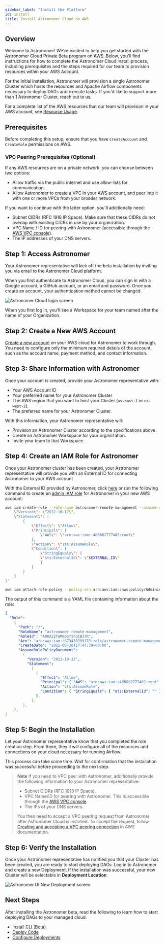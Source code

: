 ```yaml
---
sidebar_label: "Install the Platform"
id: install
title: Install Astronomer Cloud on AWS
---
```


## Overview

Welcome to Astronomer! We're excited to help you get started with the Astronomer Cloud Private Beta program on AWS. Below, you'll find instructions for how to complete the Astronomer Cloud install process, including prerequisites and the steps required for our team to provision resources within your AWS Account.

For the initial installation, Astronomer will provision a single Astronomer Cluster which hosts the resources and Apache Airflow components necessary to deploy DAGs and execute tasks. If you'd like to support more than 1 Astronomer Cluster, reach out to us.

For a complete list of the AWS resources that our team will provision in your AWS account, see [Resource Usage](resource-usage).

## Prerequisites

Before completing this setup, ensure that you have `CreateAccount` and `CreateRole` permissions on AWS.

### VPC Peering Prerequisites (Optional)

If any AWS resources are on a private network, you can choose between two options:

- Allow traffic via the public internet and use allow-lists for communication.
- Allow Astronomer to create a VPC in your AWS account, and peer into it with one or more VPCs from your broader network.

If you want to continue with the latter option, you'll additionally need:

- Subnet CIDRs (RFC 1918 IP Space). Make sure that these CIDRs do not overlap with existing CIDRs in use by your organization.
- VPC Name / ID for peering with Astronomer (accessible through the [AWS VPC console](https://console.aws.amazon.com/vpc/)).
- The IP addresses of your DNS servers.

## Step 1: Access Astronomer

Your Astronomer representative will kick off the beta installation by inviting you via email to the Astronomer Cloud platform.

When you first authenticate to Astronomer Cloud, you can sign in with a Google account, a GitHub account, or an email and password. Once you create an account, your authentication method cannot be changed.

<div class="text--center">
  <img src="/img/docs/login.png" alt="Astronomer Cloud login screen" />
</div>

When you first log in, you'll see a Workspace for your team named after the name of your Organization.

## Step 2: Create a New AWS Account

[Create a new account](https://aws.amazon.com/premiumsupport/knowledge-center/create-and-activate-aws-account/) on your AWS cloud for Astronomer to work through. You need to configure only the minimum required details of the account, such as the account name, payment method, and contact information.

## Step 3: Share Information with Astronomer

Once your account is created, provide your Astronomer representative with:

- Your AWS Account ID
- Your preferred name for your Astronomer Cluster
- The AWS region that you want to host your Cluster (`us-east-1` or `us-west-2`).
- The preferred name for your Astronomer Cluster.

With this information, your Astronomer representative will:

- Provision an Astronomer Cluster according to the specifications above.
- Create an Astronomer Workspace for your organization.
- Invite your team to that Workspace.

## Step 4: Create an IAM Role for Astronomer

Once your Astronomer cluster has been created, your Astronomer representative will provide you with an External ID for connecting Astronomer to your AWS account

With the External ID provided by Astronomer, click [here](https://us-west-2.console.aws.amazon.com/cloudformation/home?region=us-west-2#/stacks/create/review?templateURL=https://astro-quickstart-us-west-2.s3.us-west-2.amazonaws.com/cloud-formation/customer-account.yaml&stackName=AstroCrossAccountIAMRole&param_AstroAccountId=406882777402) or run the following command to create an [admin IAM role](https://docs.aws.amazon.com/IAM/latest/UserGuide/getting-started_create-admin-group.html#getting-started_create-admin-group-console) for Astronomer in your new AWS account:

```bash
aws iam create-role --role-name astronomer-remote-management --assume-role-policy-document "{
    \"Version\": \"2012-10-17\",
    \"Statement\": [
        {
            \"Effect\": \"Allow\",
            \"Principal\": {
                \"AWS\": \"arn:aws:iam::406882777402:root\"
            },
            \"Action\": \"sts:AssumeRole\",
            \"Condition\": {
                \"StringEquals\": {
                \"sts:ExternalId\": \"$EXTERNAL_ID\"
                }
            }
        }
    ]
}"

aws iam attach-role-policy --policy-arn arn:aws:iam::aws:policy/AdministratorAccess --role-name astronomer-remote-management
```

The output of this command is a YAML file containing information about the role:

```yaml
{
  "Role":
    {
      "Path": "/",
      "RoleName": "astronomer-remote-management",
      "RoleId": "AROAZZTAM6QSYIFGCB37R",
      "Arn": "arn:aws:iam::673438299173:role/astronomer-remote-management",
      "CreateDate": "2021-06-30T17:47:39+00:00",
      "AssumeRolePolicyDocument":
        {
          "Version": "2012-10-17",
          "Statement":
            [
              {
                "Effect": "Allow",
                "Principal": { "AWS": "arn:aws:iam::406882777402:root" },
                "Action": "sts:AssumeRole",
                "Condition": { "StringEquals": { "sts:ExternalId": "" } },
              },
            ],
        },
    },
}
```

## Step 5: Begin the Installation

Let your Astronomer representative know that you completed the role creation step. From there, they'll will configure all of the resources and connections on your cloud necessary for running Airflow.

This process can take some time. Wait for confirmation that the installation was successful before proceeding to the next step.

> **Note** If you need to VPC peer with Astronomer, additionally provide the following information to your Astronomer representative:
>
>- Subnet CIDRs (RFC 1918 IP Space).
>- VPC Name/ID for peering with Astronomer. This is accessible through the [AWS VPC console](https://console.aws.amazon.com/vpc/).
>- The IPs of your DNS servers.
>
> You then need to accept a VPC peering request from Astronomer after Astronomer Cloud is installed. To accept the request, follow [Creating and accepting a VPC peering connection](https://docs.aws.amazon.com/vpc/latest/peering/create-vpc-peering-connection.html) in AWS documentation.

## Step 6: Verify the Installation

Once your Astronomer representative has notified you that your Cluster has been created, you are ready to start deploying DAGs. Log in to Astronomer and create a new Deployment. If the installation was successful, your new Cluster will be selectable in **Deployment Location**:

<div class="text--center">
  <img src="/img/docs/deployment-loacation.png" alt="Astronomer UI New Deployment screen" />
</div>

## Next Steps

After installing the Astronomer beta, read the following to learn how to start deploying DAGs to your managed cloud:

- [Install CLI (Beta)](install-cli)
- [Deploy Code](deploy-code)
- [Configure Deployments](configure-deployments)
